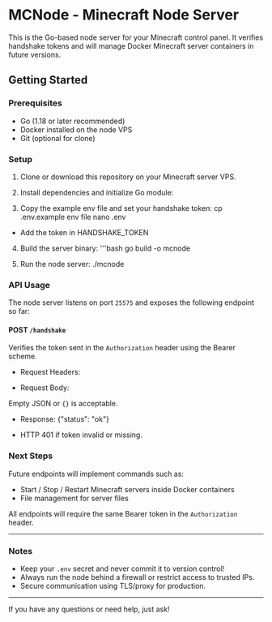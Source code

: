 # MCNode - Minecraft Node Server

This is the Go-based node server for your Minecraft control panel. It verifies handshake tokens and will manage Docker Minecraft server containers in future versions.

## Getting Started

### Prerequisites

- Go (1.18 or later recommended)
- Docker installed on the node VPS
- Git (optional for clone)

### Setup

1. Clone or download this repository on your Minecraft server VPS.

2. Install dependencies and initialize Go module:


3. Copy the example env file and set your handshake token:
cp .env.example env file
nano .env
- Add the token in HANDSHAKE_TOKEN

4. Build the server binary:
'''bash
go build -o mcnode

6. Run the node server:
./mcnode


### API Usage

The node server listens on port `25575` and exposes the following endpoint so far:

#### POST `/handshake`

Verifies the token sent in the `Authorization` header using the Bearer scheme.

- Request Headers:

- Request Body:

Empty JSON or `{}` is acceptable.

- Response:
{"status": "ok"}


- HTTP 401 if token invalid or missing.

### Next Steps

Future endpoints will implement commands such as:

- Start / Stop / Restart Minecraft servers inside Docker containers
- File management for server files

All endpoints will require the same Bearer token in the `Authorization` header.

---

### Notes

- Keep your `.env` secret and never commit it to version control!
- Always run the node behind a firewall or restrict access to trusted IPs.
- Secure communication using TLS/proxy for production.

---

If you have any questions or need help, just ask!
